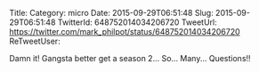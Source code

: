 Title: 
Category: micro
Date: 2015-09-29T06:51:48
Slug: 2015-09-29T06:51:48
TwitterId: 648752014034206720
TweetUrl: https://twitter.com/mark_philpot/status/648752014034206720
ReTweetUser: 

Damn it! Gangsta better get a season 2... So... Many... Questions!!